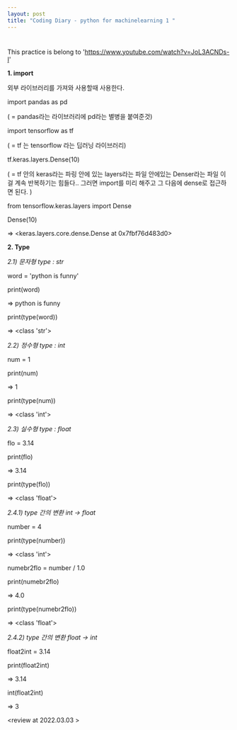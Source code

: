 ```yaml
---
layout: post
title: "Coding Diary - python for machinelearning 1 "
---
```


#
This practice is belong to  'https://www.youtube.com/watch?v=JoL3ACNDs-I'


**1. import**

외부 라이브러리를 가져와 사용할때 사용한다. 

import pandas as pd 

( = pandas라는 라이브러리에 pd라는 별병을 붙여준것)

import tensorflow as tf  

( = tf 는 tensorflow 라는 딥러닝 라이브러리)

tf.keras.layers.Dense(10) 

( = tf 안의 keras라는 파링 안에 있는 layers라는 파일 안에있는 Denser라는 파일
   이걸 계속 반복하기는 힘들다..
   그러면 import를 미리 해주고 그 다음에 dense로 접근하면 된다. )

from tensorflow.keras.layers import Dense

Dense(10)

=> <keras.layers.core.dense.Dense at 0x7fbf76d483d0>


**2. Type**

*2.1) 문자형 type : str*

word = 'python is funny'

print(word)

=> python is funny

print(type(word)) 

=> <class 'str'>

*2.2) 정수형 type : int*

num = 1 

print(num)

=> 1

print(type(num))

=> <class 'int'>

*2.3) 실수형 type : float*

flo = 3.14

print(flo)

=> 3.14

print(type(flo))

=> <class 'float'>

*2.4.1) type 간의 변환 int -> float*

number = 4

print(type(number))

=> <class 'int'>

numebr2flo = number / 1.0

print(numebr2flo)

=> 4.0

print(type(numebr2flo))

=> <class 'float'>

*2.4.2) type 간의 변환 float -> int*

float2int = 3.14

print(float2int)

=> 3.14

int(float2int)

=> 3


<review at 2022.03.03 >
